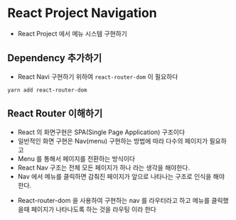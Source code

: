 # React Project Navigation

- React Project 에서 메뉴 시스템 구현하기

## Dependency 추가하기

- React Navi 구현하기 위하여 `react-router-dom` 이 필요하다

```
yarn add react-router-dom
```

## React Router 이해하기

- React 의 화면구현은 SPA(Single Page Application) 구조이다
- 일반적인 화면 구현은 Nav(menu) 구현하는 방법에 따라 다수의 페이지가 필요하고
- Menu 를 통해서 페이지를 전환하는 방식이다
- React Nav 구조는 전체 모든 페이지가 하나 라는 생각을 해야한다.
- Nav 에서 메뉴를 클릭하면 감춰진 페이지가 앞으로 나타나는 구조로 인식을 해야 한다.

* React-router-dom 을 사용하여 구현하는 nav 를 라우터라고 하고 메뉴를 클릭했을때 페이지가 나타나도록 하는 것을 라우팅 이라 한다
